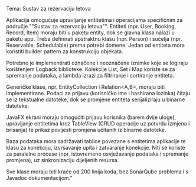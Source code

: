 Tema: Sustav za rezervaciju letova

Aplikacija omogućuje upravljanje entitetima i operacijama specifičnim za područje ""Sustav za rezervaciju letova"". 
Entiteti (npr. User, Booking, Record, Item) moraju biti u paketu entity, dok se glavna klasa nalazi u paketu app. 
Treba definirati apstraktnu klasu (npr. Person) i sučelja (npr. Reservable, Schedulable) prema potrebi domene. 
Jedan od entiteta mora koristiti builder pattern za konstrukciju objekata.

Potrebno je implementirati označene i neoznačene iznimke koje se logiraju korištenjem Logback biblioteke. 
Kolekcije List, Set i Map koriste se za spremanje podataka, a lambda izrazi za filtriranje i sortiranje entiteta.

Generičke klase, npr. EntityCollection<T> i Relation<A,B>, moraju biti implementirane. 
Podaci za prijavu (korisničko ime i hashirana lozinka) čitaju se iz tekstualne datoteke, dok se promjene entiteta serijaliziraju u binarne datoteke.

JavaFX ekrani moraju omogućiti prijavu korisnika (barem dvije uloge), upravljanje entitetima kroz TableView (CRUD operacije uz potvrdu izmjena i brisanja) 
te prikaz povijesti promjena učitanih iz binarne datoteke.

Baza podataka mora sadržavati tablice povezane s entitetima aplikacije te klasu za konekciju, izvršavanje upita i zatvaranje konekcije. 
Niti se koriste za paralelne procese (npr. istovremeno osvježavanje podataka i spremanje promjena), uz sinkronizaciju dijeljenih resursa.

Sve klase moraju biti kraće od 200 linija koda, bez SonarQube problema i s Javadoc dokumentacijom."
